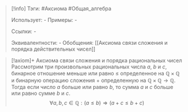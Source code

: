 > [!info]
> Тэги: #Аксиома #Общая_алгебра  
> 
> Использует: *-*
> Примеры: *-*
> 
> Ссылки: *-*
> 
> Эквивалентности: *-*
> Обобщения: [[Аксиомa связи сложения и порядка действительных чисел]]

> [!axiom]+ Аксиомa связи сложения и порядка рациональных чисел
> Рассмотрим три произвольных рациональных числа $a$, $b$ и $c$, бинарное отношение меньше или равно $\leqslant$ определенное на $\mathbb{Q \times Q}$ и бинарную операцию сложения $+$ определенную на $\mathbb{Q \times Q \rightarrow Q}$. Тогда если число $a$ больше или равно $b$, то сумма $a$ и $c$ больше или равно сумме $b$ и $c$. 
> $$\forall a, b, c \in \mathbb Q: (a \leqslant b) \Rightarrow (a + c \leqslant b + c)$$